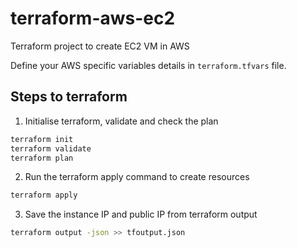 # terraform-aws-ec2

Terraform project to create EC2 VM in AWS

Define your AWS specific variables details in `terraform.tfvars` file.

## Steps to terraform

1. Initialise terraform, validate and check the plan
```bash
terraform init
terraform validate
terraform plan
```
2. Run the terraform apply command to create resources

```bash
terraform apply
```
3. Save the instance IP and public IP from terraform output

```bash
terraform output -json >> tfoutput.json
```

